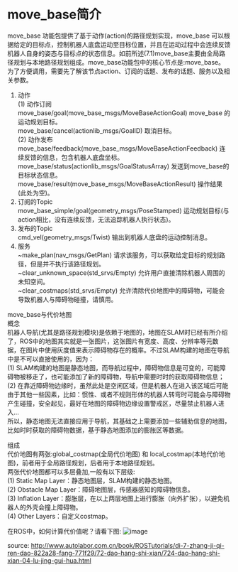 # move_base简介  

move_base 功能包提供了基于动作(action)的路径规划实现，move_base 可以根据给定的目标点，控制机器人底盘运动至目标位置，并且在运动过程中会连续反馈机器人自身的姿态与目标点的状态信息。如前所述(7.1)move_base主要由全局路径规划与本地路径规划组成。move_base功能包中的核心节点是:move_base。为了方便调用，需要先了解该节点action、订阅的话题、发布的话题、服务以及相关参数。  
1. 动作  
   (1) 动作订阅  
       move_base/goal(move_base_msgs/MoveBaseActionGoal) move_base 的运动规划目标。  
       move_base/cancel(actionlib_msgs/GoalID) 取消目标。  
   (2) 动作发布  
       move_base/feedback(move_base_msgs/MoveBaseActionFeedback) 连续反馈的信息，包含机器人底盘坐标。  
       move_base/status(actionlib_msgs/GoalStatusArray) 发送到move_base的目标状态信息。  
       move_base/result(move_base_msgs/MoveBaseActionResult) 操作结果(此处为空)。  
2. 订阅的Topic  
   move_base_simple/goal(geometry_msgs/PoseStamped) 运动规划目标(与action相比，没有连续反馈，无法追踪机器人执行状态)。  
3. 发布的Topic  
   cmd_vel(geometry_msgs/Twist) 输出到机器人底盘的运动控制消息。  
4. 服务  
   ~make_plan(nav_msgs/GetPlan) 请求该服务，可以获取给定目标的规划路径，但是并不执行该路径规划。  
   ~clear_unknown_space(std_srvs/Empty) 允许用户直接清除机器人周围的未知空间。  
   ~clear_costmaps(std_srvs/Empty) 允许清除代价地图中的障碍物，可能会导致机器人与障碍物碰撞，请慎用。  


move_base与代价地图  
概念  
机器人导航(尤其是路径规划模块)是依赖于地图的，地图在SLAM时已经有所介绍了，ROS中的地图其实就是一张图片，这张图片有宽度、高度、分辨率等元数据，在图片中使用灰度值来表示障碍物存在的概率。不过SLAM构建的地图在导航中是不可以直接使用的，因为：  
(1) SLAM构建的地图是静态地图，而导航过程中，障碍物信息是可变的，可能障碍物被移走了，也可能添加了新的障碍物，导航中需要时时的获取障碍物信息；  
(2) 在靠近障碍物边缘时，虽然此处是空闲区域，但是机器人在进入该区域后可能由于其他一些因素，比如：惯性、或者不规则形体的机器人转弯时可能会与障碍物产生碰撞，安全起见，最好在地图的障碍物边缘设置警戒区，尽量禁止机器人进入...  
所以，静态地图无法直接应用于导航，其基础之上需要添加一些辅助信息的地图，比如时时获取的障碍物数据，基于静态地图添加的膨胀区等数据。  

组成  
代价地图有两张:global_costmap(全局代价地图) 和 local_costmap(本地代价地图)，前者用于全局路径规划，后者用于本地路径规划。  
两张代价地图都可以多层叠加,一般有以下层级:  
(1) Static Map Layer：静态地图层，SLAM构建的静态地图。  
(2) Obstacle Map Layer：障碍地图层，传感器感知的障碍物信息。  
(3) Inflation Layer：膨胀层，在以上两层地图上进行膨胀（向外扩张），以避免机器人的外壳会撞上障碍物。  
(4) Other Layers：自定义costmap。 

在ROS中，如何计算代价值呢？请看下图:
![image]()


source: http://www.autolabor.com.cn/book/ROSTutorials/di-7-zhang-ji-qi-ren-dao-822a28-fang-771f29/72-dao-hang-shi-xian/724-dao-hang-shi-xian-04-lu-jing-gui-hua.html
